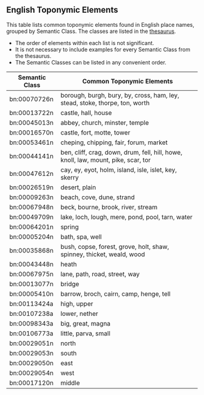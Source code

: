 ## English Toponymic Elements

This table lists common toponymic elements found in English place names, grouped by Semantic Class. The classes are listed in the [thesaurus](https://github.com/WorldHistoricalGazetteer/epitran/blob/toponymic-linguistics/epitran/data/topos/thesaurus.md).

* The order of elements within each list is not significant.
* It is not necessary to include examples for every Semantic Class from the thesaurus.
* The Semantic Classes can be listed in any convenient order.

| Semantic Class | Common Toponymic Elements |
|---|---|
| bn:00070726n | borough, burgh, bury, by, cross, ham, ley, stead, stoke, thorpe, ton, worth |
| bn:00013722n | castle, hall, house |
| bn:00045013n | abbey, church, minster, temple |
| bn:00016570n | castle, fort, motte, tower |
| bn:00053461n | cheping, chipping, fair, forum, market |
| bn:00044141n | ben, cliff, crag, down, drum, fell, hill, howe, knoll, law, mount, pike, scar, tor |
| bn:00047612n | cay, ey, eyot, holm, island, isle, islet, key, skerry |
| bn:00026519n | desert, plain |
| bn:00009263n | beach, cove, dune, strand |
| bn:00067948n | beck, bourne, brook, river, stream |
| bn:00049709n | lake, loch, lough, mere, pond, pool, tarn, water |
| bn:00064201n | spring |
| bn:00005204n | bath, spa, well |
| bn:00035868n | bush, copse, forest, grove, holt, shaw, spinney, thicket, weald, wood |
| bn:00043448n | heath |
| bn:00067975n | lane, path, road, street, way |
| bn:00013077n | bridge |
| bn:00005410n | barrow, broch, cairn, camp, henge, tell |
| bn:00113424a | high, upper |
| bn:00107238a | lower, nether |
| bn:00098343a | big, great, magna |
| bn:00106773a | little, parva, small |
| bn:00029051n | north |
| bn:00029053n | south |
| bn:00029050n | east |
| bn:00029054n | west |
| bn:00017120n | middle |
